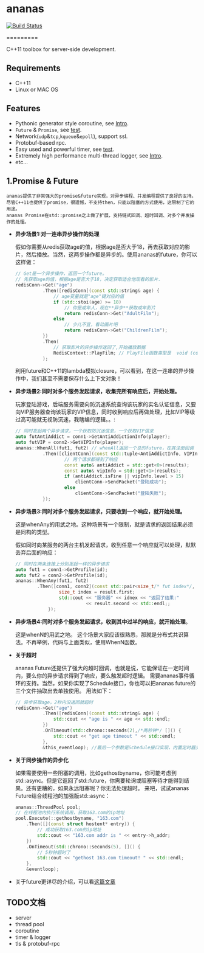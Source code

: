 # ananas
[![Build Status](https://travis-ci.org/loveyacper/ananas.svg?branch=master)](https://travis-ci.org/loveyacper/ananas)

=========

C++11 toolbox for server-side development.

## Requirements
* C++11
* Linux or MAC OS

## Features
* Pythonic generator style coroutine, see [Intro](coroutine/README.md).
* `Future` & `Promise`, see [test](tests/test_future/).
* Network(`udp`&`tcp`,`kqueue`&`epoll`), support ssl.
* Protobuf-based rpc.
* Easy used and powerful timer, see [test](tests/test_timer/).
* Extremely high performance multi-thread logger, see [Intro](net/log/README.md).
* etc...

## 1.Promise & Future
    ananas提供了非常强大的promise&future实现，对异步编程、并发编程提供了良好的支持。
    尽管C++11也提供了promise，很遗憾，不支持then，只能以阻塞的方式使用，这限制了它的用途。
    ananas Promise在std::promise之上做了扩展，支持链式回调、超时回调、对多个并发操作的处理。

* **异步场景1:对一连串异步操作的处理**
  
  假如你需要从redis获取age的值，根据age是否大于18，再去获取对应的影片，然后播放。当然，这两步操作都是异步的。使用ananas的future，你可以这样做：
  ```cpp
  // Get是一个异步操作，返回一个future。
  // 先获取age的值，根据age是否大于18，决定获取适合他观看的影片.
  redisConn->Get("age")
            .Then([redisConn](const std::string& age) {
                // age变量就是"age"键对应的值
                if (std::stoi(age) >= 18)
                    // 你是成年人，现在**异步**获取成年影片
                    return redisConn->Get("AdultFilm");
                else
                    // 少儿不宜，看动画片吧
                    return redisConn->Get("ChildrenFilm");
            })
            .Then(
                // 获取影片的异步操作返回了,开始播放数据
                RedisContext::PlayFilm; // PlayFile函数类型是  void (const std::string& filmContent);
            );
  ```
  利用future和C++11的lambda模拟closure，可以看到，在这一连串的异步操作中，我们甚至不需要保存什么上下文对象！

* **异步场景2:同时对多个服务发起请求，收集完所有响应后，开始处理。**
  
  玩家登陆游戏，后端服务需要向防沉迷系统查询该玩家的实名认证信息，又要向VIP服务器查询该玩家的VIP信息，同时收到响应后再做处理，比如VIP等级过高可能就无视防沉迷，我瞎编的逻辑。。:
  ```cpp
  // 同时发起两个异步请求，一个获取防沉迷信息，一个获取VIP信息
  auto futAntiAddict = conn1->GetAntiAddictionInfo(player);
  auto futVIP = conn2->GetVIPInfo(player);
  ananas::WhenAll(fut1, fut2) // whenAll返回一个总的future，在其注册回调
            .Then([clientConn](const std::tuple<AntiAddictInfo, VIPInfo>& results) {
                    // 两个请求都得到了响应
                    const auto& antiAddict = std::get<0>(results);
                    const auto& vipInfo = std::get<1>(results);
                    if (antiAddict.isFine || vipInfo.level > 15)
                        clientConn->SendPacket("登陆成功");
                    else
                        clientConn->SendPacket("登陆失败");
            });
  ```

* **异步场景3:同时对多个服务发起请求，只要收到一个响应，就开始处理。**
  
  这是whenAny的用武之地。这种场景有一个限制，就是请求的返回结果必须是同构的类型。
 
  假如同时向某服务的两台主机发起请求，收到任意一个响应就可以处理，默默丢弃后面的响应：
  ```cpp
  // 同时在两条连接上分别发起一样的异步请求
  auto fut1 = conn1->GetProfile(id);
  auto fut2 = conn2->GetProfile(id);
  ananas::WhenAny(fut1, fut2)
          .Then([conn1, conn2](const std::pair<size_t/* fut index*/, std::string>& result) {
                  size_t index = result.first;
                  std::cout << "服务器" << idnex << "返回了结果:"
                            << result.second << std::endl;;
              });
  ```

* **异步场景4:同时对多个服务发起请求，收到其中过半的响应，就开始处理**。
  
  这是whenN的用武之地。
  这个场景大家应该很熟悉，那就是分布式共识算法。不再举例，代码与上面类似，使用WhenN函数。

* **关于超时**
  
  ananas Future还提供了强大的超时回调，也就是说，它能保证在一定时间内，要么你的异步请求得到了响应，要么触发超时逻辑。
  需要ananas事件循环的支持。当然，如果你实现了Schedule接口，你也可以把ananas future的三个文件抽取出去单独使用。
  用法如下：

  ```cpp
  // 异步获取age，2秒内没返回就超时
  redisConn->Get("age")
            .Then([redisConn](const std::string& age) {
                std::cout << "age is " << age << std::endl;
            })
            .OnTimeout(std::chrono::seconds(2),/*两秒钟*/ []() {
                std::cout << "get age timeout " << std::endl;
            },
            &this_eventloop); //最后一个参数是Schedule接口实现，内置定时器支持。
  ```

* **关于同步操作的异步化**
  
  如果需要使用一些阻塞的调用，比如gethostbyname，你可能考虑到std::async。但是它返回了std::future，你需要轮询或阻塞等待才能得到结果。还有更糟的，如果永远阻塞呢？你无法处理超时。
  来吧，试试ananas Future结合线程池的加强版std::async：
  ```cpp
  ananas::ThreadPool pool;
  // 在线程池内执行系统调用，获取163.com的ip地址
  pool.Execute(::gethostbyname, "163.com")
      .Then([](const struct hostent* entry)) {
          // 成功获取163.com的ip地址
          std::cout << "163.com addr is " << entry->h_addr;
      })
      .OnTimeout(std::chrono::seconds(5), []() {
          // 5秒钟超时了
          std::cout << "gethost 163.com timeout! " << std::endl;
      },
      &eventloop);
  ```

* 关于future更详尽的介绍，可以看[这篇文章](https://loveyacper.github.io/ananas-future.html)

## TODO文档
* server
* thread pool
* coroutine
* timer & logger
* tls & protobuf-rpc

